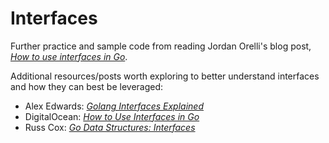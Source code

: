 # Interfaces

Further practice and sample code from reading Jordan Orelli's blog post,
[_How to use interfaces in Go_](https://jordanorelli.com/post/32665860244/how-to-use-interfaces-in-go).

Additional resources/posts worth exploring to better understand interfaces and
how they can best be leveraged:

- Alex Edwards:
  [_Golang Interfaces Explained_](https://www.alexedwards.net/blog/interfaces-explained)
- DigitalOcean:
  [_How to Use Interfaces in Go_](https://www.digitalocean.com/community/tutorials/how-to-use-interfaces-in-go)
- Russ Cox:
  [_Go Data Structures: Interfaces_](https://research.swtch.com/interfaces)
